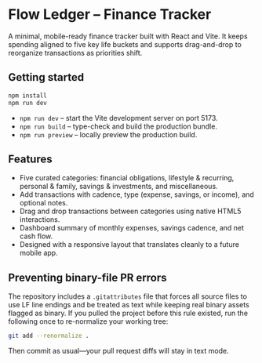 # Flow Ledger – Finance Tracker

A minimal, mobile-ready finance tracker built with React and Vite. It keeps spending aligned to five key life buckets and supports drag-and-drop to reorganize transactions as priorities shift.

## Getting started

```bash
npm install
npm run dev
```

- `npm run dev` – start the Vite development server on port 5173.
- `npm run build` – type-check and build the production bundle.
- `npm run preview` – locally preview the production build.

## Features

- Five curated categories: financial obligations, lifestyle & recurring, personal & family, savings & investments, and miscellaneous.
- Add transactions with cadence, type (expense, savings, or income), and optional notes.
- Drag and drop transactions between categories using native HTML5 interactions.
- Dashboard summary of monthly expenses, savings cadence, and net cash flow.
- Designed with a responsive layout that translates cleanly to a future mobile app.

## Preventing binary-file PR errors

The repository includes a `.gitattributes` file that forces all source files to use LF line endings and be treated as text while keeping real binary assets flagged as binary. If you pulled the project before this rule existed, run the following once to re-normalize your working tree:

```bash
git add --renormalize .
```

Then commit as usual—your pull request diffs will stay in text mode.
